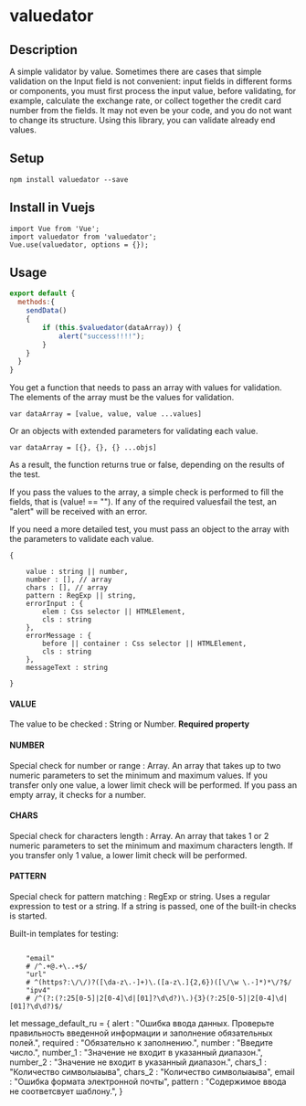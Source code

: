 # valuedator

## Description
A simple validator by value.
Sometimes there are cases that simple validation on the Input field is not convenient: input fields in different forms or components, you must first process the input value, before validating, for example, calculate the exchange rate, or collect together the credit card number from the fields. It may not even be your code, and you do not want to change its structure.
Using this library, you can validate already end values.

## Setup
``` 
npm install valuedator --save
``` 

## Install in Vuejs
``` 
import Vue from 'Vue';
import valuedator from 'valuedator';
Vue.use(valuedator, options = {});
```

## Usage
``` javascript
export default {
  methods:{
    sendData()
    {
        if (this.$valuedator(dataArray)) {
            alert("success!!!!");
        }
    }
  }
}
``` 
You get a function that needs to pass an array with values ​​for validation.
The elements of the array must be the values ​​for validation.
```
var dataArray = [value, value, value ...values]
```
Or an objects with extended parameters for validating each value.

```
var dataArray = [{}, {}, {} ...objs]
```

As a result, the function returns true or false, depending on the results of the test.

If you pass the values ​​to the array, a simple check is performed to fill the fields, that is (value! == ""). If any of the required values ​​fail the test, an "alert" will be received with an error.

If you need a more detailed test, you must pass an object to the array with the parameters to validate each value.

```
{

    value : string || number,
    number : [], // array
    chars : [], // array
    pattern : RegExp || string,
    errorInput : {
        elem : Css selector || HTMLElement,
        cls : string
    },
    errorMessage : {
        before || container : Css selector || HTMLElement,
        cls : string
    },
    messageText : string

}
```

#### VALUE
The value to be checked : String or Number.
<b>Required property</b>

#### NUMBER
Special check for number or range : Array.
An array that takes up to two numeric parameters to set the minimum and maximum values. If you transfer only one value,               a lower limit check will be performed. If you pass an empty array, it checks for a number. 

#### CHARS
Special check for characters length : Array.
An array that takes 1 or 2 numeric parameters to set the minimum and maximum characters length. If you transfer only 1 value, a lower limit check will be performed.

#### PATTERN
Special check for pattern matching : RegExp or string.
Uses a regular expression to test or a string. If a string is passed, one of the built-in checks is started.

Built-in templates for testing:
```

    "email" 
    # /^.+@.+\..+$/
    "url"  
    # ^(https?:\/\/)?([\da-z\.-]+)\.([a-z\.]{2,6})([\/\w \.-]*)*\/?$/
    "ipv4" 
    # /^(?:(?:25[0-5]|2[0-4]\d|[01]?\d\d?)\.){3}(?:25[0-5]|2[0-4]\d|[01]?\d\d?)$/

```

let message_default_ru = {
    alert : "Ошибка ввода данных. Проверьте правильность введенной информации и заполнение обязательных полей.",
    required : "Обязательно к заполнению.",
    number : "Введите число.",
    number_1 : "Значение не входит в указанный диапазон.", 
    number_2 : "Значение не входит в указанный диапазон.", 
    chars_1 : "Количество символыаыва",
    chars_2 : "Количество символыаыва",
    email : "Ошибка формата электронной почты",
    pattern : "Содержимое ввода не соответсвует шаблону.",
}

